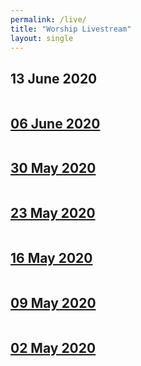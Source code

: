 ```yaml
---
permalink: /live/
title: "Worship Livestream"
layout: single
---
```


## 13 June 2020
<a href="https://youtu.be/DqXn5xfxENM"><img src="{{ site.url }}{{ site.baseurl }}/assets/images/Worship Service - 13 June 2020.jpg" alt="">
## 06 June 2020
<a href="https://youtu.be/icVjySeOiX4"><img src="{{ site.url }}{{ site.baseurl }}/assets/images/Worship Service - 06 June 2020.jpg" alt="">
## 30 May 2020
<a href="https://youtu.be/k1LhfMhz64c"><img src="{{ site.url }}{{ site.baseurl }}/assets/images/Worship Service - 30 May 2020.jpg" alt="">
## 23 May 2020
<a href="https://youtu.be/GZOFkxyC_ys"><img src="{{ site.url }}{{ site.baseurl }}/assets/images/Worship Service - 23 May 2020.jpg" alt="">
## 16 May 2020
<a href="https://youtu.be/OAtxN1-u1Zk"><img src="{{ site.url }}{{ site.baseurl }}/assets/images/Worship Service - 16 May 2020.jpg" alt="">
## 09 May 2020
<a href="https://youtu.be/8gOHyfrV9hU"><img src="{{ site.url }}{{ site.baseurl }}/assets/images/Worship Service - 09 May 2020.jpg" alt="">
## 02 May 2020
<a href="https://youtu.be/YcreXik553U"><img src="{{ site.url }}{{ site.baseurl }}/assets/images/Worship Service - 02 May 2020.jpg" alt="">